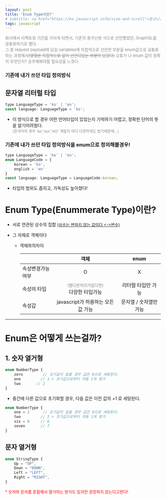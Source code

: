 ```yaml
---
layout: post
title: 'Enum Type이란?'
# subtitle: <a href="https://ko.javascript.info/size-and-scroll">참고</a>
tags: javascript
---
```


<p style="color:#888;font-size:13px">회사에서 리팩토링 기간을 가지게 되면서, 기존의 중구난방 식으로 선언했었던, GraphQL을 공통화하기로 했다.<br/>
그 중  request payload에 담길 variables에 직접적으로 선언한 부분을 enum값으로 공통화하는 과정에서<span style="text-decoration:line-through">(몇몇은 직접적으로 값이 선언되있는 부분이 있었다)</span> 오류가 나 enum 값이 정확히 무엇인지? 공부해봐야할 필요성을 느꼇다.</p>

### 기존에 내가 쓰던 타입 정의방식

## 문자열 리터럴 타입

```javascript
type LanguageType = 'ko' | 'en';
const language: LanguageType = 'ko';
```

- 이 방식으로 할 경우 어떤 언어타입이 있었는지 기억하기 어렵고, 정확한 단어의 뜻을 알기어려웠다.<br/>
  <span style="color:#888;font-size:12px">(한국어의 경우 'ko','kor','KO' 개발자 마다 다양하게도 썼기때문에...)</span>

### 기존에 내가 쓰던 타입 정의방식을 enum으로 정의해볼경우!

```javascript
type LanguageType = 'ko' | 'en';
enum LanguageCode = {
    korean = 'ko',
    english = 'en'
}
const language: LanguageType = LanguageCode.korean;
```

- 타입의 범위도 좁히고, 가독성도 높아졌다!

# Enum Type(Enummerate Type)이란?

- 서로 연관된 상수의 집합 <span style="text-decoration:underline;font-size:13px">(상수는 변하지 않는 값이다 <->변수)</span>
- 그 자체로 객체이다

  - 객체와의차이

    |                  |                                           객체                                           |          enum          |
    | ---------------- | :--------------------------------------------------------------------------------------: | :--------------------: |
    | 속성변경가능여부 |                                            O                                             |           X            |
    | 속성의 타입      | <span style="color:#888;font-size:13px">(별다른처리가없다면)</span><br/> 다양한 타입가능 |   리터럴 타입만 가능   |
    | 속성갑           |                            javascript가 허용하는 모든 값 가능                            | 문자열 / 숫자열만 가능 |

---

# Enum은 어떻게 쓰는걸까?

## 1. 숫자 열거형

```javascript
enum NumberType {
    zero         // 초기값이 없을 경우 값은 0으로 세팅된다.
    one         // 1 > 초기값으로부터 자동 1씩 증가
    two       // 2
}
```

- 중간에 다른 값으로 초기화할 경우, 다음 값은 이전 값의 +1 로 세탕된다.

```javascript
enum NumberType {
    one = 1      // 초기값이 없을 경우 값은 0으로 세팅된다.
    two         // 2 > 초기값으로부터 자동 1씩 증가
    six = 6     // 6
    seven       // 7
}
```

## 문자 열거형

```javascript
enum StringType {
    Up = "UP",
    Down = "DOWN",
    Left = "LEFT",
    Right = "RIGHT",
}
```

<span style="color:red;font-size:13px">\* 숫자와 문자를 혼합해서 열거하는 방식도 있지만 권장하지 않는다고한다!</span>
